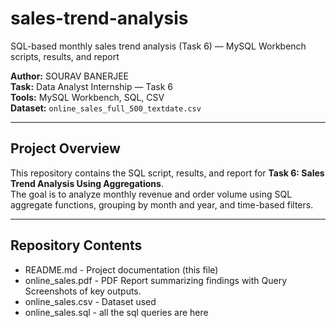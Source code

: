 # sales-trend-analysis
SQL-based monthly sales trend analysis (Task 6) — MySQL Workbench scripts, results, and report

**Author:** SOURAV BANERJEE  
**Task:** Data Analyst Internship — Task 6  
**Tools:** MySQL Workbench, SQL, CSV  
**Dataset:** `online_sales_full_500_textdate.csv`

---

## Project Overview

This repository contains the SQL script, results, and report for **Task 6: Sales Trend Analysis Using Aggregations**.  
The goal is to analyze monthly revenue and order volume using SQL aggregate functions, grouping by month and year, and time-based filters.

---

## Repository Contents
- README.md - Project documentation (this file)
- online_sales.pdf - PDF Report summarizing findings with Query Screenshots of key outputs. 
- online_sales.csv - Dataset used
- online_sales.sql - all the sql queries are here 

